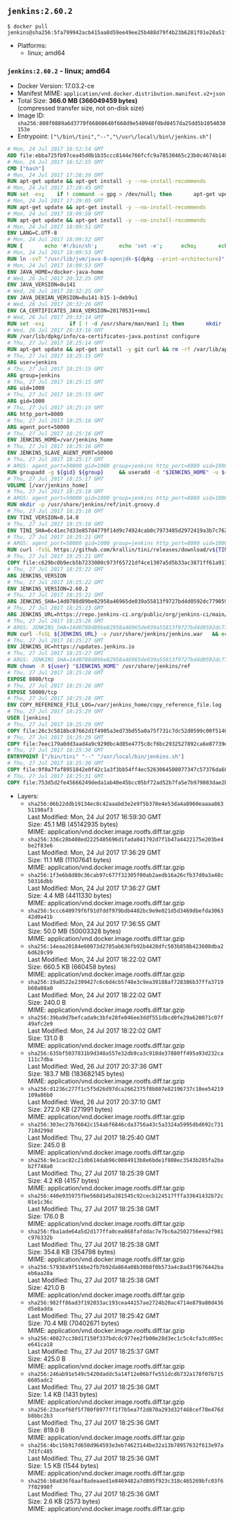 ## `jenkins:2.60.2`

```console
$ docker pull jenkins@sha256:5fa799942acb415aa8d59ee49ee25b488d79f4b23b6281f01e28a51f1bde6cbb
```

-	Platforms:
	-	linux; amd64

### `jenkins:2.60.2` - linux; amd64

-	Docker Version: 17.03.2-ce
-	Manifest MIME: `application/vnd.docker.distribution.manifest.v2+json`
-	Total Size: **366.0 MB (366049459 bytes)**  
	(compressed transfer size, not on-disk size)
-	Image ID: `sha256:808f0889a6d3770f66860640f668d9e540948f0bd8457da25dd5b1054030153e`
-	Entrypoint: `["\/bin\/tini","--","\/usr\/local\/bin\/jenkins.sh"]`

```dockerfile
# Mon, 24 Jul 2017 16:52:54 GMT
ADD file:ebba725fb97cea45d0b1b35ccc8144e766fcfc9a78530465c23b0c4674b14042 in / 
# Mon, 24 Jul 2017 16:52:55 GMT
CMD ["bash"]
# Mon, 24 Jul 2017 17:28:39 GMT
RUN apt-get update && apt-get install -y --no-install-recommends 		ca-certificates 		curl 		wget 	&& rm -rf /var/lib/apt/lists/*
# Mon, 24 Jul 2017 17:28:45 GMT
RUN set -ex; 	if ! command -v gpg > /dev/null; then 		apt-get update; 		apt-get install -y --no-install-recommends 			gnupg2 			dirmngr 		; 		rm -rf /var/lib/apt/lists/*; 	fi
# Mon, 24 Jul 2017 17:29:05 GMT
RUN apt-get update && apt-get install -y --no-install-recommends 		bzr 		git 		mercurial 		openssh-client 		subversion 				procps 	&& rm -rf /var/lib/apt/lists/*
# Mon, 24 Jul 2017 18:09:50 GMT
RUN apt-get update && apt-get install -y --no-install-recommends 		bzip2 		unzip 		xz-utils 	&& rm -rf /var/lib/apt/lists/*
# Mon, 24 Jul 2017 18:09:51 GMT
ENV LANG=C.UTF-8
# Mon, 24 Jul 2017 18:09:52 GMT
RUN { 		echo '#!/bin/sh'; 		echo 'set -e'; 		echo; 		echo 'dirname "$(dirname "$(readlink -f "$(which javac || which java)")")"'; 	} > /usr/local/bin/docker-java-home 	&& chmod +x /usr/local/bin/docker-java-home
# Mon, 24 Jul 2017 18:09:53 GMT
RUN ln -svT "/usr/lib/jvm/java-8-openjdk-$(dpkg --print-architecture)" /docker-java-home
# Mon, 24 Jul 2017 18:09:53 GMT
ENV JAVA_HOME=/docker-java-home
# Wed, 26 Jul 2017 20:32:25 GMT
ENV JAVA_VERSION=8u141
# Wed, 26 Jul 2017 20:32:25 GMT
ENV JAVA_DEBIAN_VERSION=8u141-b15-1~deb9u1
# Wed, 26 Jul 2017 20:32:26 GMT
ENV CA_CERTIFICATES_JAVA_VERSION=20170531+nmu1
# Wed, 26 Jul 2017 20:33:14 GMT
RUN set -ex; 		if [ ! -d /usr/share/man/man1 ]; then 		mkdir -p /usr/share/man/man1; 	fi; 		apt-get update; 	apt-get install -y 		openjdk-8-jdk="$JAVA_DEBIAN_VERSION" 		ca-certificates-java="$CA_CERTIFICATES_JAVA_VERSION" 	; 	rm -rf /var/lib/apt/lists/*; 		[ "$(readlink -f "$JAVA_HOME")" = "$(docker-java-home)" ]; 		update-alternatives --get-selections | awk -v home="$(readlink -f "$JAVA_HOME")" 'index($3, home) == 1 { $2 = "manual"; print | "update-alternatives --set-selections" }'; 	update-alternatives --query java | grep -q 'Status: manual'
# Wed, 26 Jul 2017 20:33:16 GMT
RUN /var/lib/dpkg/info/ca-certificates-java.postinst configure
# Thu, 27 Jul 2017 18:25:14 GMT
RUN apt-get update && apt-get install -y git curl && rm -rf /var/lib/apt/lists/*
# Thu, 27 Jul 2017 18:25:15 GMT
ARG user=jenkins
# Thu, 27 Jul 2017 18:25:15 GMT
ARG group=jenkins
# Thu, 27 Jul 2017 18:25:15 GMT
ARG uid=1000
# Thu, 27 Jul 2017 18:25:15 GMT
ARG gid=1000
# Thu, 27 Jul 2017 18:25:15 GMT
ARG http_port=8080
# Thu, 27 Jul 2017 18:25:16 GMT
ARG agent_port=50000
# Thu, 27 Jul 2017 18:25:16 GMT
ENV JENKINS_HOME=/var/jenkins_home
# Thu, 27 Jul 2017 18:25:16 GMT
ENV JENKINS_SLAVE_AGENT_PORT=50000
# Thu, 27 Jul 2017 18:25:17 GMT
# ARGS: agent_port=50000 gid=1000 group=jenkins http_port=8080 uid=1000 user=jenkins
RUN groupadd -g ${gid} ${group}     && useradd -d "$JENKINS_HOME" -u ${uid} -g ${gid} -m -s /bin/bash ${user}
# Thu, 27 Jul 2017 18:25:17 GMT
VOLUME [/var/jenkins_home]
# Thu, 27 Jul 2017 18:25:18 GMT
# ARGS: agent_port=50000 gid=1000 group=jenkins http_port=8080 uid=1000 user=jenkins
RUN mkdir -p /usr/share/jenkins/ref/init.groovy.d
# Thu, 27 Jul 2017 18:25:18 GMT
ENV TINI_VERSION=0.14.0
# Thu, 27 Jul 2017 18:25:18 GMT
ENV TINI_SHA=6c41ec7d33e857d4779f14d9c74924cab0c7973485d2972419a3b7c7620ff5fd
# Thu, 27 Jul 2017 18:25:21 GMT
# ARGS: agent_port=50000 gid=1000 group=jenkins http_port=8080 uid=1000 user=jenkins
RUN curl -fsSL https://github.com/krallin/tini/releases/download/v${TINI_VERSION}/tini-static-amd64 -o /bin/tini && chmod +x /bin/tini   && echo "$TINI_SHA  /bin/tini" | sha256sum -c -
# Thu, 27 Jul 2017 18:25:21 GMT
COPY file:c629bc0b9ecb5b7233000c973f65721df4ce1307a5d5b33ac3871ff61a9172ff in /usr/share/jenkins/ref/init.groovy.d/tcp-slave-agent-port.groovy 
# Thu, 27 Jul 2017 18:25:22 GMT
ARG JENKINS_VERSION
# Thu, 27 Jul 2017 18:25:22 GMT
ENV JENKINS_VERSION=2.60.2
# Thu, 27 Jul 2017 18:25:22 GMT
ARG JENKINS_SHA=14d0788d89be82958a46965de039a55813f9727bd4d0592dc77905976483ba95
# Thu, 27 Jul 2017 18:25:23 GMT
ARG JENKINS_URL=https://repo.jenkins-ci.org/public/org/jenkins-ci/main/jenkins-war/2.60.2/jenkins-war-2.60.2.war
# Thu, 27 Jul 2017 18:25:26 GMT
# ARGS: JENKINS_SHA=14d0788d89be82958a46965de039a55813f9727bd4d0592dc77905976483ba95 JENKINS_URL=https://repo.jenkins-ci.org/public/org/jenkins-ci/main/jenkins-war/2.60.2/jenkins-war-2.60.2.war agent_port=50000 gid=1000 group=jenkins http_port=8080 uid=1000 user=jenkins
RUN curl -fsSL ${JENKINS_URL} -o /usr/share/jenkins/jenkins.war   && echo "${JENKINS_SHA}  /usr/share/jenkins/jenkins.war" | sha256sum -c -
# Thu, 27 Jul 2017 18:25:27 GMT
ENV JENKINS_UC=https://updates.jenkins.io
# Thu, 27 Jul 2017 18:25:27 GMT
# ARGS: JENKINS_SHA=14d0788d89be82958a46965de039a55813f9727bd4d0592dc77905976483ba95 JENKINS_URL=https://repo.jenkins-ci.org/public/org/jenkins-ci/main/jenkins-war/2.60.2/jenkins-war-2.60.2.war agent_port=50000 gid=1000 group=jenkins http_port=8080 uid=1000 user=jenkins
RUN chown -R ${user} "$JENKINS_HOME" /usr/share/jenkins/ref
# Thu, 27 Jul 2017 18:25:28 GMT
EXPOSE 8080/tcp
# Thu, 27 Jul 2017 18:25:28 GMT
EXPOSE 50000/tcp
# Thu, 27 Jul 2017 18:25:28 GMT
ENV COPY_REFERENCE_FILE_LOG=/var/jenkins_home/copy_reference_file.log
# Thu, 27 Jul 2017 18:25:29 GMT
USER [jenkins]
# Thu, 27 Jul 2017 18:25:29 GMT
COPY file:26c3c5818bc87662d1f4905a3ed73bd55a0a75f731c7dc52d0599c00f51408e9 in /usr/local/bin/jenkins-support 
# Thu, 27 Jul 2017 18:25:29 GMT
COPY file:7eec179a0dd3aad4a9c9290bc4d85e4775c8cf6bc2932527892ca6e87739e474 in /usr/local/bin/jenkins.sh 
# Thu, 27 Jul 2017 18:25:30 GMT
ENTRYPOINT ["/bin/tini" "--" "/usr/local/bin/jenkins.sh"]
# Thu, 27 Jul 2017 18:25:30 GMT
COPY file:9f0a7faf8951842e0f42c1a3f3bb54ff4ec5263064508077347c57376da68b46 in /usr/local/bin/plugins.sh 
# Thu, 27 Jul 2017 18:25:31 GMT
COPY file:753d5d2fe45666249deda1ab40e45bcc05bf72ad52b7fa5e7b979083dae2b26b in /usr/local/bin/install-plugins.sh 
```

-	Layers:
	-	`sha256:06b22ddb19134ec8c42aaabd3e2e9f5b378e4e53da4a8960eaaaa86351190af3`  
		Last Modified: Mon, 24 Jul 2017 16:59:30 GMT  
		Size: 45.1 MB (45142935 bytes)  
		MIME: application/vnd.docker.image.rootfs.diff.tar.gzip
	-	`sha256:336c28b408ed2225485696d1fada041792d7f1b47a4422175e203be4be2f83e6`  
		Last Modified: Mon, 24 Jul 2017 17:36:29 GMT  
		Size: 11.1 MB (11107641 bytes)  
		MIME: application/vnd.docker.image.rootfs.diff.tar.gzip
	-	`sha256:1f3e6b8d80c36cab97c677f32305f00ab2aedb16a26cfb37d0a3a48c50316dbb`  
		Last Modified: Mon, 24 Jul 2017 17:36:27 GMT  
		Size: 4.4 MB (4411330 bytes)  
		MIME: application/vnd.docker.image.rootfs.diff.tar.gzip
	-	`sha256:5ccc640979f6f91dfddf979bdb4482bc9e9e021d5d3469dbefda306342d0a41b`  
		Last Modified: Mon, 24 Jul 2017 17:36:55 GMT  
		Size: 50.0 MB (50003328 bytes)  
		MIME: application/vnd.docker.image.rootfs.diff.tar.gzip
	-	`sha256:14eaa20184e60073d2705ab636fb92b4428dfc503b858b423608dba26d628c99`  
		Last Modified: Mon, 24 Jul 2017 18:22:02 GMT  
		Size: 660.5 KB (660458 bytes)  
		MIME: application/vnd.docker.image.rootfs.diff.tar.gzip
	-	`sha256:19a8522e2399427c6c6d4cb5748e3c9ea39188af728386b37ffa3719b60a08a0`  
		Last Modified: Mon, 24 Jul 2017 18:22:02 GMT  
		Size: 240.0 B  
		MIME: application/vnd.docker.image.rootfs.diff.tar.gzip
	-	`sha256:39ba9d7befcada9c3bfe28fe046ee3ddf551dbcd0fe29a620071c07f49afc2e9`  
		Last Modified: Mon, 24 Jul 2017 18:22:02 GMT  
		Size: 131.0 B  
		MIME: application/vnd.docker.image.rootfs.diff.tar.gzip
	-	`sha256:635bf5037831b9d348a557e32db9ca3c918de37880ff495a93d232ca111c7dba`  
		Last Modified: Wed, 26 Jul 2017 20:37:36 GMT  
		Size: 183.7 MB (183682145 bytes)  
		MIME: application/vnd.docker.image.rootfs.diff.tar.gzip
	-	`sha256:d1236c277f1c5f5d26d97dca2662375f8b807e82196737c10ee54219109a86b0`  
		Last Modified: Wed, 26 Jul 2017 20:37:10 GMT  
		Size: 272.0 KB (271991 bytes)  
		MIME: application/vnd.docker.image.rootfs.diff.tar.gzip
	-	`sha256:303ec27b76042c154abf6846cda3756a43c5a3324a5995dbd692c731718d299d`  
		Last Modified: Thu, 27 Jul 2017 18:25:40 GMT  
		Size: 245.0 B  
		MIME: application/vnd.docker.image.rootfs.diff.tar.gzip
	-	`sha256:9e1cac82c21db614dab96c0084913b8e6bde1f808ec3543b285fa2bab2f748a0`  
		Last Modified: Thu, 27 Jul 2017 18:25:39 GMT  
		Size: 4.2 KB (4157 bytes)  
		MIME: application/vnd.docker.image.rootfs.diff.tar.gzip
	-	`sha256:440e935975fbe568d145a381545c92cecb124517fffa33641432b72c01e1c36c`  
		Last Modified: Thu, 27 Jul 2017 18:25:38 GMT  
		Size: 176.0 B  
		MIME: application/vnd.docker.image.rootfs.diff.tar.gzip
	-	`sha256:fba1ade64a5d2d177ffa0cea868fafddac7e7bc6a2502756eea2f981c976332b`  
		Last Modified: Thu, 27 Jul 2017 18:25:38 GMT  
		Size: 354.8 KB (354798 bytes)  
		MIME: application/vnd.docker.image.rootfs.diff.tar.gzip
	-	`sha256:57938a9f516be2fb7b92da864a08b30b8f0b573a4c8ad3f9676442baeb6aa28a`  
		Last Modified: Thu, 27 Jul 2017 18:25:38 GMT  
		Size: 421.0 B  
		MIME: application/vnd.docker.image.rootfs.diff.tar.gzip
	-	`sha256:982ff86ad3f192033ac193cea44157ae2724b20ac4714e879a80d436d5e8adda`  
		Last Modified: Thu, 27 Jul 2017 18:25:42 GMT  
		Size: 70.4 MB (70402671 bytes)  
		MIME: application/vnd.docker.image.rootfs.diff.tar.gzip
	-	`sha256:40827cc30d17150f337bdcdc977ee2fb00e28d3ec1c5c4cfa3cd05ece641ca18`  
		Last Modified: Thu, 27 Jul 2017 18:25:37 GMT  
		Size: 425.0 B  
		MIME: application/vnd.docker.image.rootfs.diff.tar.gzip
	-	`sha256:246ab91e549c5420daddc5a14f12e06b7fe551dcdb732a178f07b7156605adc2`  
		Last Modified: Thu, 27 Jul 2017 18:25:36 GMT  
		Size: 1.4 KB (1431 bytes)  
		MIME: application/vnd.docker.image.rootfs.diff.tar.gzip
	-	`sha256:23acef68f5f700f8977ff1f7b5ea7f2d870a293d32f468cef70e476db8bbc2b3`  
		Last Modified: Thu, 27 Jul 2017 18:25:36 GMT  
		Size: 819.0 B  
		MIME: application/vnd.docker.image.rootfs.diff.tar.gzip
	-	`sha256:4bc15b917d650d964593e3eb74623144be32a13b78957632f613e97a7d1fc485`  
		Last Modified: Thu, 27 Jul 2017 18:25:36 GMT  
		Size: 1.5 KB (1544 bytes)  
		MIME: application/vnd.docker.image.rootfs.diff.tar.gzip
	-	`sha256:b8a836f6aaf8adeaaed1e8469482a7d895f923c318c465269bfc03f67f02998f`  
		Last Modified: Thu, 27 Jul 2017 18:25:36 GMT  
		Size: 2.6 KB (2573 bytes)  
		MIME: application/vnd.docker.image.rootfs.diff.tar.gzip
